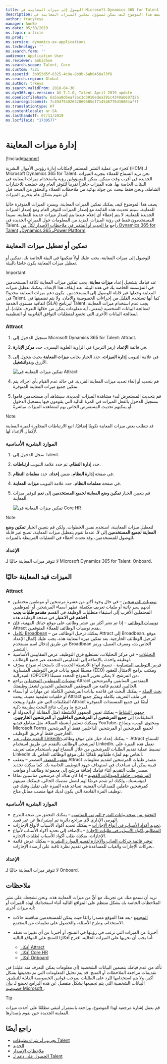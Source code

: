 ```yaml
---
title: الوصول إلى ميزات المعاينة في Microsoft Dynamics 365 for Talent
description: يصف هذا الموضوع كيف يمكن لمسؤول تمكين الميزات المعاينة في Microsoft Dynamics 365 for Talent، ويسرد الميزات التي يجري تمكينها حاليًا للمعاينة.
author: tracykeya
manager: AnnBe
ms.date: 05/30/2019
ms.topic: article
ms.prod: ''
ms.service: dynamics-ax-applications
ms.technology: ''
ms.search.form: ''
audience: Application User
ms.reviewer: anbichse
ms.search.scope: Talent, Core
ms.custom: 7521
ms.assetid: 3b953d5f-6325-4c9e-8b9b-6ab0458a73f8
ms.search.region: Global
ms.author: trkeya
ms.search.validFrom: 2018-04-30
ms.dyn365.ops.version: AX 7.1.0, Talent April 2019 update
ms.openlocfilehash: 6a5aa8d6ea72ec3d3910edea291c4340ab607326
ms.sourcegitcommit: 7c49475402632069685df714546770d30804af7f
ms.translationtype: HT
ms.contentlocale: ar-SA
ms.lasthandoff: 07/11/2019
ms.locfileid: "1739577"
---
```

# <a name="manage-preview-features"></a>إدارة ميزات المعاينة

[!include[banner](../includes/banner.md)]

كجزء من عملية النشر المستمر لإمكانات إدارة رؤوس الأموال البشرية‬ (HCM) لـ Microsoft Dynamics 365 for Talent، نحن نريد السماح للعملاء بتجربة الميزات الجديدة في أقرب وقت ممكن. يمكن للمسؤولين رؤية واستخدام ميزات المعاينة في البيئات الخاصة بها. هذه الميزات جاهزاً تقريبا للتوفر العام وقد خضعت للاختبارات الشاملة. ونحن فقط نبحث عن جولة نهائية من ملاحظات العملاء والتحقق من الصحة قبل أن نقوم بشكل عام بتحرير الميزات.

يصف هذا الموضوع كيف يمكنك تمكين الميزات المعاينة، ويسرد الميزات المتوفرة حاليا للمعاينة. سيتم تحديث هذه القائمة مع إصدار الميزات للتوفر العام ومع إصدار الميزات الجديدة للمعاينة. لا يتم إعطاء أي إعلام عندما يتم إصدار ميزات جديدة للمعاينة. سيبدأ المستخدمون فقط في رؤية الميزات. لمزيد من المعلومات حول الميزات الجديدة في Talent، راجع [ما الجديد أو المتغير‬ في ملاحظات الإصدار لكلٍّ من Dynamics 365 for Talent](./whats-new.md) و[Dynamics 365 وPower Platform](https://docs.microsoft.com/business-applications-release-notes).

## <a name="enable-or-disable-preview-features"></a>تمكين أو تعطيل ميزات المعاينة

للوصول إلى ميزات المعاينة، يجب عليك أولاً تمكينها في البيئة الخاصة بك. تمكين أو تعطيل ميزات المعاينة يكون خاصًا بالبيئة.

> [!IMPORTANT]
> عند قيامك بتشغيل إعداد **ميزات معاينة**، يجب تمكين ميزات المعاينة لكافة المستخدمين في المؤسسة الخاصة بك في هذه البيئة. عند إيقاف هذا الإعداد، يمكنك تعطيل ميزات المعاينة وجعلها غير قابلة للوصول إلى المستخدمين. يكون دعم ميزات المعاينة محدودًا في Talent. كما أنها تستخدم القليل من إجراءات الخصوصية والأمان، ولا يتم تضمينها في اتفاقية مستوى الخدمة (SLA) لبرنامج Talent. يجب عدم استخدام ميزات المعاينة لمعالجة البيانات الشخصية (بمعنى، أية معلومات يمكن من خلالها التعرف عليك)، أو لمعالجة البيانات الأخرى التي تخضع لمتطلبات التوافق القانونية أو التنظيمية.

### <a name="attract"></a>Attract

1. تسجيل الدخول إلى Microsoft Dynamics 365 for Talent: Attract.
2. في قائمة **الإعداد** (رمز الترس) في الزاوية العلوية اليسرى، حدد **مركز الإدارة**.
3. في علامة التبويب **إدارة الميزات**، حدد الخيار بجانب **ميزات المعاينة** بحيث يتحول إلى الأزرق ويقول**تشغيل**.

    ![تمكين ميزات المعاينة في Attract](./media/attract-enable-preview-features.png)

4. قم بتحديد أو إلغاء تحديد ميزات المعاينة الفردية. في حاله عدم القيام بأي اجراء، يتم تمكين جميع ميزات المعاينة المتوفرة.
5. قم بتحديث المستعرض لبدء مشاهدة الميزات الجديدة. سيشاهد أي مستخدمين قاموا بتسجيل الدخول بالفعل الميزات في المرة التالية التي يقومون فيها بتسجيل الدخول أو يمكنهم تحديث المستعرض الخاص بهم لمشاهدة الميزات مباشرةً.

> [!NOTE]
> قد تتطلب بعض ميزات المعاينة تكوينًا إضافيًا. اتبع الارتباطات المجاورة لميزة المعاينة لإكمال الإعداد لها.

### <a name="core-hr"></a>الموارد البشرية الأساسية

1. سجل الدخول إلى Talent.
2. حدد **إدارة النظام**، ثم حدد علامة التبويب **ارتباطات**.
3. في صفحة **إدارة النظام**، ضمن **إعداد**، حدد **معلمات النظام**.
4. في صفحة **معلمات النظام**، حدد علامة التبويب **ميزات المعاينة**.
5. قم بتعيين الخيار **تمكين وضع المعاينة لجميع المستخدمين** إلى **نعم** لتوفير ميزات المعاينة.

    ![تمكين ميزات المعاينة في Core HR](./media/corehr-enable-preview-features.png)

> [!NOTE]
> لتعطيل ميزات المعايننة، استخدم نفس الخطوات، ولكن قم بتعيين الخيار **تمكين وضع المعاينة لجميع المستخدمين** إلى **لا**. عندما تقوم بتعطيل ميزات المعاينة، تصبح غير قابلة للوصول للمستخدمين، وقد تحدث أخطاء في العمليات المرتبطة بالميزات.

### <a name="onboard"></a>الإعداد

لا تتوفر ميزات المعاينة حاليًا لـ Microsoft Dynamics 365 for Talent: Onboard.

## <a name="features-that-are-currently-in-preview"></a>الميزات قيد المعاينة حاليًا

### <a name="attract"></a>Attract

- [توصيات المرشحين](./intelligent-recommendations.md#candidate-recommendations) – في حال وجود أكثر من عشرة مرشحين أو موظفين محتملين لديهم سير ذاتية أو ملفات تعريف مكتملة، تظهر أسماء المرشحين أو الموظفين المحتملين الأقرب إلى استيفاء متطلبات الوظيفة في القسم **مقدمو طلبات يجب أخذهم في الاعتبار** في صفحة الوظيفة هذه.
- [توصيات الوظائف](./intelligent-recommendations.md#job-recommendations) – إذا تم نشر أكثر من عشر وظائف على موقع حياتك المهنية، فإن Attract يقدم توصيات الوظائف للعملاء المتوقعين.
- [تكامل Broadbean](./posting-jobs-external.md#post-jobs-to-broadbean) – يمكنك ترحيل الوظائف من Attract إلى Broadbean، موقع لترحيل الوظائف الخارجية. بعد تمكين ميزه المعاينة هذه، يجب عليك إكمال الإعداد عن طريق إدخال اسم مستخدم Broadbean الخاص بك، ومعرف العميل، ورمز التشفير.
- [التحليلات](./analytic-reports.md) – في مركز التحليلات‬، تستطيع فرق التوظيف عرض المقاييس الأساسية لوظيفة واحدة، بالإضافة إلى المقاييس المجمعة عبر جميع الوظائف.
- [فرص التوظيف المتساوية](./activities-attract.md) – تسمح أنواع الأنشطة الجديدة لك باستخدام نموذج معرّف مسبقًا لجمع بيانات فرص التوظيف المتساوية (EEO) ومكتب برامج الامتثال للعقود الفيدرالية (OFCCP) من المرشح. لا يمكن تحرير النموذج المحدد مسبقًا.
- [توصيات الموظفين المحتملين](./intelligent-recommendations.md#prospect-recommendations) يراجع Attract المتقدمين السابقين والمرشحين الحاليين لتقديم قائمة من الموظفين المحتملين الجيدين لشغل وظيفتك.
- [بحث الصلة](./attract-talent-pools.md#search-and-view-candidate-profiles) – يمكنك البحث في قاعده بيانات المرشحين الكاملة عن مهارات أو أسماء أو خلفيات تعليمية معينة. يبحث Attract في ملف التعريف بكامله ويميّز جميع التطابقات التي عثر عليها. ويبحث Attract أيضًا في جميع المستندات المتوفرة لمرشح ما ويرتّب نتائج البحث بطريقة ذكية.
- [جمهور النشاط](./whats-new-talent-march-20.md#setting-the-audience-on-activities) – يمكنك تعيين الجمهور للأنشطة (مثل المقابلة أو الجدولة أو التعليقات) إلى **جميع المرشحين** أو **المرشحين الداخليين** أو **المرشحين الخارجيين**. ويمكنك تسليم أنشطة العملاء، مثل مقاطع فيديو YouTube، ومحتوى الويب، ونماذج Microsoft Forms لجميع المرشحين أو المرشحين الداخليين فقط أو المرشحين الخارجيين فقط أو فريق التوظيف.
- [التقدم بطلب عبر LinkedIn‬‏](./career-site.md#enable-applying-for-jobs-with-linkedin-profiles) – يمكنك إعداد خيار على موقع وظائف Attract للسماح لمرشحي الوظائف بالتقدم عن طريق استخدام LinkedIn. تعمل هذه الميزة على تبسيط عملية تقديم الطلبات للمرشحين من خلال السماح لهم باستخدام ملف تعريف LinkedIn الخاص بهم لملء طلباتهم تلقائيًا على موقع الوظائف الخاص بك.
- [تعقب المصدر](./source-tracking.md) المصدر – يتعقب Attract مصدر طلبات المرشحين لتقديم معلومات قيمة يمكن أن تساعدك في استهداف جهود التوظيف الخاصة بك. كما يمكنك تحديد مصدر طلب التقديم أثناء قيامك إضافة مرشح إلى مجموعة وظائف أو مواهب.‬
- [المرشحون حاملو الميداليات الفضية](./whats-new-talent-march-20.md#designate-silver-medalists-to-assign-high-value-applicants-for-future-positions) – إذا كان هناك أي مرشحين مناسبين تمامًا لمؤسستك، ولكنك لم تقدم عرضًا لهم لشغل منصبك الحالي، فيمكنك تعيينهم كمرشحين حاملين للميداليات الفضية. تساعد هذه الميزة على تقليل وقتك في توظيف المرة القادمة التي يكون لديك فيها منصب مماثل متاح.

### <a name="core-hr"></a>الموارد البشرية الأساسية

- [التحقق من صحة بيانات التدرج الهرمي للمناصب‬](./whats-new-talent-may-13-2019.md#new-page-to-validate-position-hierarchy-data) – يمكنك التحقق من صحة التدرج الهرمي الإداري لأي مراجع دائرية تم استيرادها عن غير قصد.
- [تحديد أكواد الأسباب في أنواع الإجازات‬](./whats-new-talent-may-13-2019.md#specify-reason-codes-on-leave-types) – يمكنك تحديد أكواد الأسباب لأنواع الإجازات.
- [‏‫المطالبة بأكواد الأسباب في طلبات الإجازة‬](./whats-new-talent-may-13-2019.md#require-reason-codes-for-specific-leave-types-on-time-off-requests) – بالإضافة إلى تحديد أكواد الأسباب لأنواع الإجازات، يمكنك طلب أكواد الأسباب لطلبات الإجازة.
- [توفير قائمة حركات الغياب والإجازة لقسم الموارد البشرية](./whats-new-talent-may-13-2019.md#provide-a-leave-and-absence-transaction-list-for-hr) – يمكنك عرض قائمة بحركات الإجازات والغياب للمساعدة في تقديم نظرة ثاقبة على أرصدة الإجازات.

### <a name="onboard"></a>الإعداد

لا تتوفر ميزات المعاينة حاليًا لـ Onboard.

## <a name="feedback"></a>ملاحظات

نريد أن نسمع منك عن تجربتك مع أيٍّ من ميزات المعاينة هذه. ونحن نشجعك على نشر الملاحظات الخاصة بك بشكل منتظم على المواقع التالية أثناء استخدامك لهذه الميزات أو أية ميزات أخرى:

- [المجتمع](https://community.dynamics.com/enterprise/f/759?pi53869=0&category=Talent) -يعد هذا الموقع مصدرا رائعًا حيث يمكن للمستخدمين مناقشة حالات الاستخدام، وطرح الأسئلة، والحصول على تعليمات من المجتمع.
- أخبرنا عن الميزات التي ترغب في رؤيتها في المنتج، أو أخبرنا عن أي تغييرات تعتقد أننا يجب أن نجريها على الميزات الحالية. اقترح أفكارًا للمنتج على المواقع التالية:

    - [أفكار Attract](https://powerusers.microsoft.com/t5/Ideas-for-Attract/idb-p/Attract)
    - [أفكار Core HR](https://powerusers.microsoft.com/t5/Ideas-for-Human-Resources/idb-p/HumanResources)
    - [أفكار Onboard](https://powerusers.microsoft.com/t5/Ideas-for-Onboard/idb-p/Onboard)

تأكد من عدم قيامك بتضمين البيانات الشخصية (أي معلومات يمكن التعرف منه عليك) في تقديمات مراجعة الملاحظات أو المنتج. قد يتم تحليل المعلومات التي تم تجميعها بشكل أكبر، ولا يتم استخدامها للرد على الطلبات بموجب قوانين الخصوصية القابلة للتطبيق. البيانات الشخصية التي يتم تجميعها بشكل منفصل عن هذه البرامج تخضع لـ [بيان خصوصية Microsoft ](https://privacy.microsoft.com/privacystatement).

> [!TIP]
> قم بعمل إشارة مرجعية لهذا الموضوع، وراجعه باستمرار لتبقى مطلعًا على أحدث ميزات المعاينة الجديدة حين نقوم بإصدارها.

## <a name="see-also"></a>راجع أيضًا

- [تجريب أو شراء تطبيقات Talent](https://dynamics.microsoft.com/talent/overview/)
- [الجديد](./whats-new.md)
- [ملاحظات الإصدار](https://docs.microsoft.com/business-applications-release-notes/index)
- [الحصول على دعم لـ Talent](./talent-support.md)
